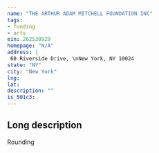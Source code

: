 ```yaml
---
name: "THE ARTHUR ADAM MITCHELL FOUNDATION INC"
tags:
- funding
- arts
ein: 262530929
homepage: "N/A"
address: |
 60 Riverside Drive, \nNew York, NY 10024
state: "NY"
city: "New York"
lng: 
lat: 
description: ""
is_501c3: 
---
```


## Long description

Rounding
